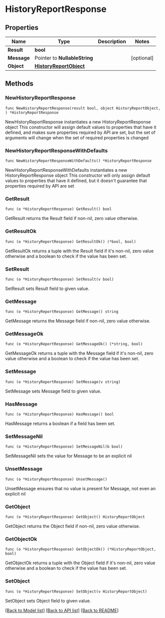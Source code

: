 # HistoryReportResponse

## Properties

Name | Type | Description | Notes
------------ | ------------- | ------------- | -------------
**Result** | **bool** |  | 
**Message** | Pointer to **NullableString** |  | [optional] 
**Object** | [**HistoryReportObject**](HistoryReportObject.md) |  | 

## Methods

### NewHistoryReportResponse

`func NewHistoryReportResponse(result bool, object HistoryReportObject, ) *HistoryReportResponse`

NewHistoryReportResponse instantiates a new HistoryReportResponse object
This constructor will assign default values to properties that have it defined,
and makes sure properties required by API are set, but the set of arguments
will change when the set of required properties is changed

### NewHistoryReportResponseWithDefaults

`func NewHistoryReportResponseWithDefaults() *HistoryReportResponse`

NewHistoryReportResponseWithDefaults instantiates a new HistoryReportResponse object
This constructor will only assign default values to properties that have it defined,
but it doesn't guarantee that properties required by API are set

### GetResult

`func (o *HistoryReportResponse) GetResult() bool`

GetResult returns the Result field if non-nil, zero value otherwise.

### GetResultOk

`func (o *HistoryReportResponse) GetResultOk() (*bool, bool)`

GetResultOk returns a tuple with the Result field if it's non-nil, zero value otherwise
and a boolean to check if the value has been set.

### SetResult

`func (o *HistoryReportResponse) SetResult(v bool)`

SetResult sets Result field to given value.


### GetMessage

`func (o *HistoryReportResponse) GetMessage() string`

GetMessage returns the Message field if non-nil, zero value otherwise.

### GetMessageOk

`func (o *HistoryReportResponse) GetMessageOk() (*string, bool)`

GetMessageOk returns a tuple with the Message field if it's non-nil, zero value otherwise
and a boolean to check if the value has been set.

### SetMessage

`func (o *HistoryReportResponse) SetMessage(v string)`

SetMessage sets Message field to given value.

### HasMessage

`func (o *HistoryReportResponse) HasMessage() bool`

HasMessage returns a boolean if a field has been set.

### SetMessageNil

`func (o *HistoryReportResponse) SetMessageNil(b bool)`

 SetMessageNil sets the value for Message to be an explicit nil

### UnsetMessage
`func (o *HistoryReportResponse) UnsetMessage()`

UnsetMessage ensures that no value is present for Message, not even an explicit nil
### GetObject

`func (o *HistoryReportResponse) GetObject() HistoryReportObject`

GetObject returns the Object field if non-nil, zero value otherwise.

### GetObjectOk

`func (o *HistoryReportResponse) GetObjectOk() (*HistoryReportObject, bool)`

GetObjectOk returns a tuple with the Object field if it's non-nil, zero value otherwise
and a boolean to check if the value has been set.

### SetObject

`func (o *HistoryReportResponse) SetObject(v HistoryReportObject)`

SetObject sets Object field to given value.



[[Back to Model list]](../README.md#documentation-for-models) [[Back to API list]](../README.md#documentation-for-api-endpoints) [[Back to README]](../README.md)



